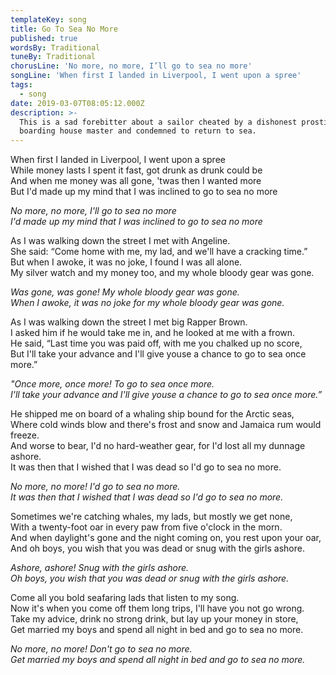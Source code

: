 ```yaml
---
templateKey: song
title: Go To Sea No More
published: true
wordsBy: Traditional
tuneBy: Traditional
chorusLine: 'No more, no more, I’ll go to sea no more'
songLine: 'When first I landed in Liverpool, I went upon a spree'
tags:
  - song
date: 2019-03-07T08:05:12.000Z
description: >-
  This is a sad forebitter about a sailor cheated by a dishonest prostitute and
  boarding house master and condemned to return to sea.
---
```

When first I landed in Liverpool, I went upon a spree\
While money lasts I spent it fast, got drunk as drunk could be\
And when me money was all gone, 'twas then I wanted more\
But I'd made up my mind that I was inclined to go to sea no more

_No more, no more, I'll go to sea no more_\
_I'd made up my mind that I was inclined to go to sea no more_

As I was walking down the street I met with Angeline.\
She said: “Come home with me, my lad, and we'll have a cracking time.”\
But when I awoke, it was no joke, I found I was all alone.\
My silver watch and my money too, and my whole bloody gear was gone.

_Was gone, was gone! My whole bloody gear was gone._\
_When I awoke, it was no joke for my whole bloody gear was gone._

As I was walking down the street I met big Rapper Brown.\
I asked him if he would take me in, and he looked at me with a frown.\
He said, “Last time you was paid off, with me you chalked up no score,\
But I'll take your advance and I'll give youse a chance to go to sea once more.”

_"Once more, once more! To go to sea once more._\
_I'll take your advance and I'll give youse a chance to go to sea once more.”_

He shipped me on board of a whaling ship bound for the Arctic seas,\
Where cold winds blow and there's frost and snow and Jamaica rum would freeze.\
And worse to bear, I'd no hard-weather gear, for I'd lost all my dunnage ashore.\
It was then that I wished that I was dead so I'd go to sea no more.

_No more, no more! I'd go to sea no more._\
_It was then that I wished that I was dead so I'd go to sea no more._

Sometimes we're catching whales, my lads, but mostly we get none,\
With a twenty-foot oar in every paw from five o'clock in the morn.\
And when daylight's gone and the night coming on, you rest upon your oar,\
And oh boys, you wish that you was dead or snug with the girls ashore.

_Ashore, ashore! Snug with the girls ashore._\
_Oh boys, you wish that you was dead or snug with the girls ashore._

Come all you bold seafaring lads that listen to my song.\
Now it's when you come off them long trips, I'll have you not go wrong.\
Take my advice, drink no strong drink, but lay up your money in store,\
Get married my boys and spend all night in bed and go to sea no more.

_No more, no more! Don't go to sea no more._\
_Get married my boys and spend all night in bed and go to sea no more._
